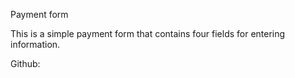 Payment form

This is a simple payment form that contains four fields for entering information.

Github: